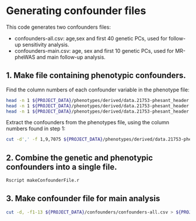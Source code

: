 


# Generating confounder files

This code generates two confounders files:

- confounders-all.csv: age,sex and first 40 genetic PCs, used for follow-up sensitivity analysis.
- confounders-main.csv: age, sex and first 10 genetic PCs, used for MR-pheWAS and main follow-up analysis.

## 1. Make file containing phenotypic confounders.

Find the column numbers of each confounder variable in the phenotype file:

```bash
head -n 1 ${PROJECT_DATA}/phenotypes/derived/data.21753-phesant_header.csv | sed 's/,/\n/g' | cat -n | grep 'eid'
head -n 1 ${PROJECT_DATA}/phenotypes/derived/data.21753-phesant_header.csv | sed 's/,/\n/g' | cat -n | grep 'x31_'
head -n 1 ${PROJECT_DATA}/phenotypes/derived/data.21753-phesant_header.csv | sed 's/,/\n/g' | cat -n | grep 'x21022_'
```

Extract the confounders from the phenotypes file, using the column numbers found in step 1:

```bash
cut -d',' -f 1,9,7075 ${PROJECT_DATA}/phenotypes/derived/data.21753-phesant_header.csv > ${PROJECT_DATA}/phenotypes/derived/data.21753-phesant_header-confounders.csv
```


## 2. Combine the genetic and phenotypic confounders into a single file.

```bash
Rscript makeConfounderFile.r
```

## 3. Make confounder file for main analysis

```bash
cut -d, -f1-13 ${PROJECT_DATA}/confounders/confounders-all.csv > ${PROJECT_DATA}/confounders/confounders-main.csv
```

